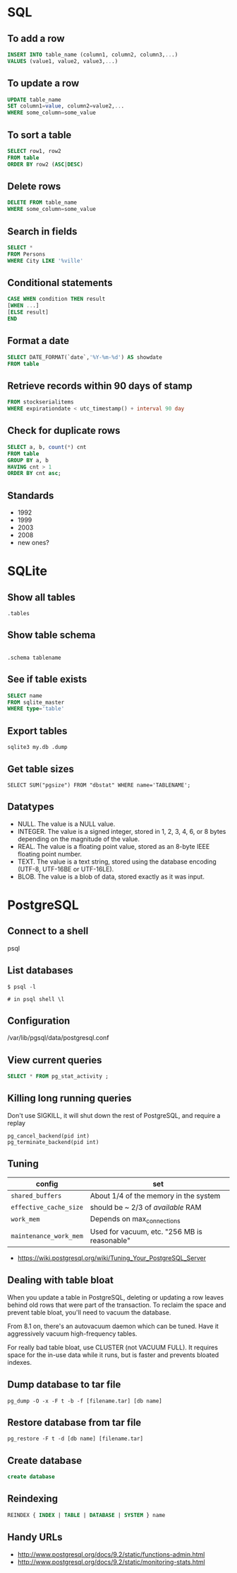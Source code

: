 # SQL


## To add a row

```sql
INSERT INTO table_name (column1, column2, column3,...)
VALUES (value1, value2, value3,...)
```


## To update a row

```sql
UPDATE table_name
SET column1=value, column2=value2,...
WHERE some_column=some_value
```


## To sort a table

```sql
SELECT row1, row2
FROM table
ORDER BY row2 (ASC|DESC)
```


## Delete rows

```sql
DELETE FROM table_name
WHERE some_column=some_value
```


## Search in fields

```sql
SELECT *
FROM Persons
WHERE City LIKE '%ville'
```


## Conditional statements

```sql
CASE WHEN condition THEN result
[WHEN ...]
[ELSE result]
END
```


## Format a date

```sql
SELECT DATE_FORMAT(`date`,'%Y-%m-%d') AS showdate 
FROM table
```


## Retrieve records within 90 days of stamp

```sql
FROM stockserialitems
WHERE expirationdate < utc_timestamp() + interval 90 day
```


## Check for duplicate rows

```sql
SELECT a, b, count(*) cnt 
FROM table
GROUP BY a, b 
HAVING cnt > 1
ORDER BY cnt asc;
```


## Standards

- 1992
- 1999
- 2003
- 2008
- new ones?


# SQLite


## Show all tables

```
.tables
```


## Show table schema

```

.schema tablename
```


## See if table exists

```sql
SELECT name
FROM sqlite_master
WHERE type='table'
```


## Export tables

```
sqlite3 my.db .dump
```


## Get table sizes

```sqlite
SELECT SUM("pgsize") FROM "dbstat" WHERE name='TABLENAME';
```


## Datatypes

- NULL. The value is a NULL value.
- INTEGER. The value is a signed integer, stored in 1, 2, 3, 4, 6, or 8 bytes depending on the magnitude of the value.
- REAL. The value is a floating point value, stored as an 8-byte IEEE floating point number.
- TEXT. The value is a text string, stored using the database encoding (UTF-8, UTF-16BE or UTF-16LE).
- BLOB. The value is a blob of data, stored exactly as it was input.


# PostgreSQL


## Connect to a shell

psql


## List databases

```shell
$ psql -l

# in psql shell \l
```


## Configuration

/var/lib/pgsql/data/postgresql.conf


## View current queries

```sql
SELECT * FROM pg_stat_activity ;
```


## Killing long running queries

Don't use SIGKILL, it will shut down the rest of PostgreSQL, and require a replay

```
pg_cancel_backend(pid int) 
pg_terminate_backend(pid int)
```


## Tuning

| config                 | set                                          |
|---------------------- |-------------------------------------------- |
| `shared_buffers`       | About 1/4 of the memory in the system        |
| `effective_cache_size` | should be ~ 2/3 of *available* RAM           |
| `work_mem`             | Depends on max<sub>connections</sub>         |
| `maintenance_work_mem` | Used for vacuum, etc. "256 MB is reasonable" |

- <https://wiki.postgresql.org/wiki/Tuning_Your_PostgreSQL_Server>


## Dealing with table bloat

When you update a table in PostgreSQL, deleting or updating a row leaves behind old rows that were part of the transaction. To reclaim the space and prevent table bloat, you'll need to vacuum the database.

From 8.1 on, there's an autovacuum daemon which can be tuned. Have it aggressively vacuum high-frequency tables.

For really bad table bloat, use CLUSTER (not VACUUM FULL). It requires space for the in-use data while it runs, but is faster and prevents bloated indexes.


## Dump database to tar file

```shell
pg_dump -O -x -F t -b -f [filename.tar] [db name]
```


## Restore database from tar file

```shell
pg_restore -F t -d [db name] [filename.tar]
```


## Create database

```sql
create database
```


## Reindexing

```sql
REINDEX { INDEX | TABLE | DATABASE | SYSTEM } name
```


## Handy URLs

- <http://www.postgresql.org/docs/9.2/static/functions-admin.html>
- <http://www.postgresql.org/docs/9.2/static/monitoring-stats.html>